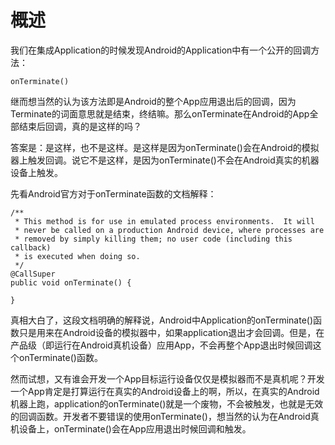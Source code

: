 # 概述

​		我们在集成Application的时候发现Android的Application中有一个公开的回调方法：

```
onTerminate()
```
​		继而想当然的认为该方法即是Android的整个App应用退出后的回调，因为Terminate的词面意思就是结束，终结嘛。那么onTerminate在Android的App全部结束后回调，真的是这样的吗？

答案是：是这样，也不是这样。是这样是因为onTerminate()会在Android的模拟器上触发回调。说它不是这样，是因为onTerminate()不会在Android真实的机器设备上触发。

先看Android官方对于onTerminate函数的文档解释：

```
/**
 * This method is for use in emulated process environments.  It will
 * never be called on a production Android device, where processes are
 * removed by simply killing them; no user code (including this callback)
 * is executed when doing so.
 */
@CallSuper
public void onTerminate() {
    
}
```
​		真相大白了，这段文档明确的解释说，Android中Application的onTerminate()函数只是用来在Android设备的模拟器中，如果application退出才会回调。但是，在产品级（即运行在Android真机设备）应用App，不会再整个App退出时候回调这个onTerminate()函数。

​		然而试想，又有谁会开发一个App目标运行设备仅仅是模拟器而不是真机呢？开发一个App肯定是打算运行在真实的Android设备上的啊，所以，在真实的Android机器上跑，application的onTerminate()就是一个废物，不会被触发，也就是无效的回调函数。开发者不要错误的使用onTerminate()，想当然的认为在Android真机设备上，onTerminate()会在App应用退出时候回调和触发。

